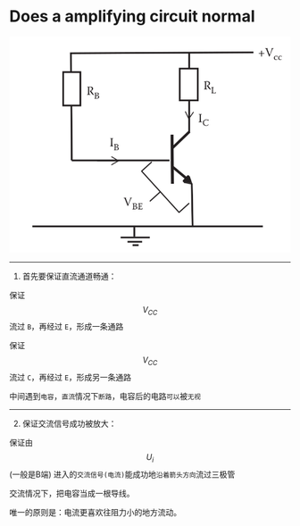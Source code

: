 # Does a amplifying circuit normal

![](assets/Fixed_bias_circuit.png)

___

1. 首先要保证直流通道畅通：

保证 $$V_{CC}$$ 流过 `B`，再经过 `E`，形成一条通路

保证 $$V_{CC}$$ 流过 `C`，再经过 `E`，形成另一条通路

中间遇到`电容`，`直流`情况下`断路`，电容后的电路`可以`被`无视`

___

2. 保证交流信号成功被放大：

保证由 $$U_i$$ (一般是B端) 进入的`交流信号(电流)`能成功地`沿着箭头方向`流过三极管

交流情况下，把电容当成一根导线。

唯一的原则是：电流更喜欢往阻力小的地方流动。
